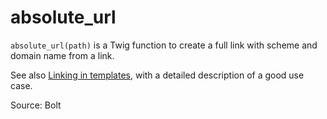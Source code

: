 # absolute_url

`absolute_url(path)` is a Twig function to create a full link with scheme and domain name from a link.

See also [Linking in templates](https://docs.bolt.cm/4.0/templating/linking-in-templates), with a detailed description
of a good use case.

Source: Bolt